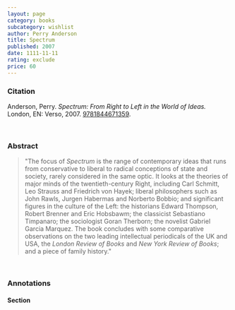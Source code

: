 ```yaml
---
layout: page
category: books
subcategory: wishlist
author: Perry Anderson
title: Spectrum
published: 2007
date: 1111-11-11
rating: exclude
price: 60
---
```


### Citation

Anderson, Perry. *Spectrum: From Right to Left in the World of Ideas.* London, EN: Verso, 2007. [9781844671359](https://www.versobooks.com/en-ca/products/1956-spectrum).

<br>

### Abstract

> "The focus of *Spectrum* is the range of contemporary ideas that runs from conservative to liberal to radical conceptions of state and society, rarely considered in the same optic. It looks at the theories of major minds of the twentieth-century Right, including Carl Schmitt, Leo Strauss and Friedrich von Hayek; liberal philosophers such as John Rawls, Jurgen Habermas and Norberto Bobbio; and significant figures in the culture of the Left: the historians Edward Thompson, Robert Brenner and Eric Hobsbawm; the classicist Sebastiano Timpanaro; the sociologist Goran Therborn; the novelist Gabriel Garcia Marquez. The book concludes with some comparative observations on the two leading intellectual periodicals of the UK and USA, the *London Review of Books* and *New York Review of Books*; and a piece of family history."

<br>

### Annotations

#### Section

<br>
